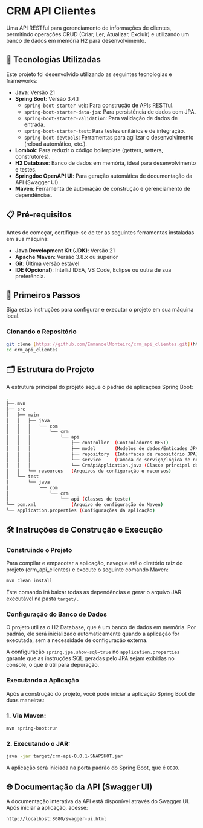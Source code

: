 # CRM API Clientes

Uma API RESTful para gerenciamento de informações de clientes, permitindo operações CRUD (Criar, Ler, Atualizar, Excluir) e utilizando um banco de dados em memória H2 para desenvolvimento.

## 🚀 Tecnologias Utilizadas

Este projeto foi desenvolvido utilizando as seguintes tecnologias e frameworks:

*   **Java**: Versão 21
*   **Spring Boot**: Versão 3.4.1
    *   `spring-boot-starter-web`: Para construção de APIs RESTful.
    *   `spring-boot-starter-data-jpa`: Para persistência de dados com JPA.
    *   `spring-boot-starter-validation`: Para validação de dados de entrada.
    *   `spring-boot-starter-test`: Para testes unitários e de integração.
    *   `spring-boot-devtools`: Ferramentas para agilizar o desenvolvimento (reload automático, etc.).
*   **Lombok**: Para reduzir o código boilerplate (getters, setters, construtores).
*   **H2 Database**: Banco de dados em memória, ideal para desenvolvimento e testes.
*   **Springdoc OpenAPI UI**: Para geração automática de documentação da API (Swagger UI).
*   **Maven**: Ferramenta de automação de construção e gerenciamento de dependências.

## 📋 Pré-requisitos

Antes de começar, certifique-se de ter as seguintes ferramentas instaladas em sua máquina:

*   **Java Development Kit (JDK)**: Versão 21
*   **Apache Maven**: Versão 3.8.x ou superior
*   **Git**: Última versão estável
*   **IDE (Opcional)**: IntelliJ IDEA, VS Code, Eclipse ou outra de sua preferência.

## 🚀 Primeiros Passos

Siga estas instruções para configurar e executar o projeto em sua máquina local.

### Clonando o Repositório

```bash
git clone [https://github.com/EmmanoelMonteiro/crm_api_clientes.git](https://github.com/EmmanoelMonteiro/crm_api_clientes.git)
cd crm_api_clientes
```

## 🗂️ Estrutura do Projeto
A estrutura principal do projeto segue o padrão de aplicações Spring Boot:

```bash
.
├──.mvn
├── src
│   ├── main
│   │   ├── java
│   │   │   └── com
│   │   │       └── crm
│   │   │           └── api
│   │   │               ├── controller  (Controladores REST)
│   │   │               ├── model       (Modelos de dados/Entidades JPA)
│   │   │               ├── repository  (Interfaces de repositório JPA)
│   │   │               └── service     (Camada de serviço/lógica de negócio)
│   │   │               └── CrmApiApplication.java (Classe principal da aplicação)
│   │   └── resources   (Arquivos de configuração e recursos)
│   └── test
│       └── java
│           └── com
│               └── crm
│                   └── api (Classes de teste)
└── pom.xml             (Arquivo de configuração do Maven)
└── application.properties (Configurações da aplicação)
```

## 🛠️ Instruções de Construção e Execução
### Construindo o Projeto
Para compilar e empacotar a aplicação, navegue até o diretório raiz do projeto (crm_api_clientes) e execute o seguinte comando Maven:
```bash
mvn clean install
```
Este comando irá baixar todas as dependências e gerar o arquivo JAR executável na pasta `target/.`

### Configuração do Banco de Dados
O projeto utiliza o H2 Database, que é um banco de dados em memória. Por padrão, ele será inicializado automaticamente quando a aplicação for executada, sem a necessidade de configuração externa.

A configuração `spring.jpa.show-sql=true` no `application.properties` garante que as instruções SQL geradas pelo JPA sejam exibidas no console, o que é útil para depuração.

### Executando a Aplicação
Após a construção do projeto, você pode iniciar a aplicação Spring Boot de duas maneiras:

### 1. Via Maven:
```bash
mvn spring-boot:run
```

### 2. Executando o JAR:
```bash
java -jar target/crm-api-0.0.1-SNAPSHOT.jar
```

A aplicação será iniciada na porta padrão do Spring Boot, que é `8080`.

## 🌐 Documentação da API (Swagger UI)
A documentação interativa da API está disponível através do Swagger UI. Após iniciar a aplicação, acesse:
```bash
http://localhost:8080/swagger-ui.html
```
